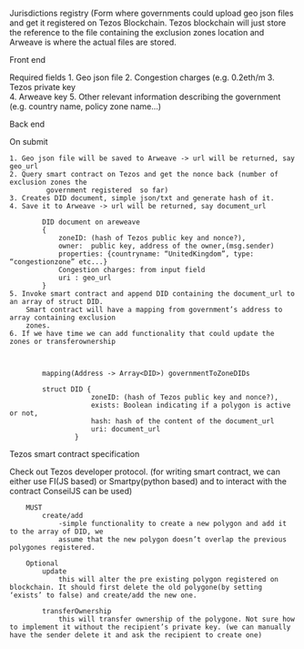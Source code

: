 Jurisdictions registry (Form where governments could upload geo json files and get it registered on Tezos Blockchain. Tezos blockchain will just store the reference to the file containing the exclusion zones location and Arweave is where the actual files are stored.

 

Front end

Required fields
	1. Geo json file
	2. Congestion charges (e.g. 0.2eth/m
	3. Tezos private key	
	4. Arweave key
	5. Other relevant information describing the government (e.g. country name, policy zone name...) 

Back end

On submit

	1. Geo json file will be saved to Arweave -> url will be returned, say geo_url
	2. Query smart contract on Tezos and get the nonce back (number of exclusion zones the 			  
             government registered  so far)
	3. Creates DID document, simple json/txt and generate hash of it.
	4. Save it to Arweave -> url will be returned, say document_url
		
			DID document on areweave
			{
				zoneID: (hash of Tezos public key and nonce?),
				owner:  public key, address of the owner,(msg.sender)
				properties: {countryname: “UnitedKingdom”, type: “congestionzone” etc...}
				Congestion charges: from input field 
				uri : geo_url	
			}
	5. Invoke smart contract and append DID containing the document_url to an array of struct DID.
	    Smart contract will have a mapping from government’s address to array containing exclusion 			     
	    zones. 
	6. If we have time we can add functionality that could update the zones or transferownership    
	    
	   		
 
			mapping(Address -> Array<DID>) governmentToZoneDIDs
			
			struct DID {
						zoneID: (hash of Tezos public key and nonce?),
						exists: Boolean indicating if a polygon is active or not,
						hash: hash of the content of the document_url
						uri: document_url	
					} 
	

		

	


Tezos smart contract specification

Check out Tezos developer protocol.  (for writing smart contract, we can either use FI(JS based) or Smartpy(python based) and to interact with the contract ConseilJS can be used)


		MUST
			create/add
				-simple functionality to create a new polygon and add it to the array of DID, we 	            
				assume that the new polygon doesn’t overlap the previous polygones registered. 

		Optional
			update
				this will alter the pre existing polygon registered on blockchain. It should first delete the old polygone(by setting ‘exists’ to false) and create/add the new one.
			
			transferOwnership 
				this will transfer ownership of the polygone. Not sure how to implement it without the recipient’s private key. (we can manually have the sender delete it and ask the recipient to create one)
